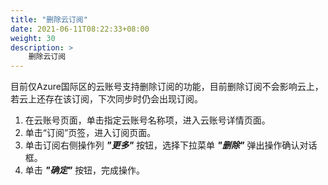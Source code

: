 ```yaml
---
title: "删除云订阅"
date: 2021-06-11T08:22:33+08:00
weight: 30
description: >
    删除云订阅
---
```



目前仅Azure国际区的云账号支持删除订阅的功能，目前删除订阅不会影响云上，若云上还存在该订阅，下次同步时仍会出现订阅。

1. 在云账号页面，单击指定云账号名称项，进入云账号详情页面。
2. 单击“订阅”页签，进入订阅页面。
3. 单击订阅右侧操作列 **_"更多"_** 按钮，选择下拉菜单 **_"删除"_** 弹出操作确认对话框。
4. 单击 **_"确定"_** 按钮，完成操作。